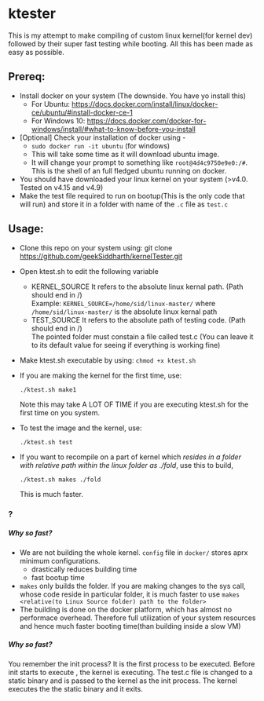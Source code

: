 # ktester 

This is my attempt to make compiling of custom linux kernel(for kernel dev) followed by their super fast testing while booting. All this has been made as easy as possible. 

## Prereq:

- Install docker on your system (The downside. You have yo install this)
  - For Ubuntu: https://docs.docker.com/install/linux/docker-ce/ubuntu/#install-docker-ce-1
  - For Windows 10: https://docs.docker.com/docker-for-windows/install/#what-to-know-before-you-install
- [Optional] Check your installation of docker using -
  - `sudo docker run -it ubuntu` (for windows)
  - This will take some time as it will download ubuntu image.
  - It will change your prompt to something like `root@4d4c9750e9e0:/#`. This is the shell of an full fledged ubuntu running on docker.
- You should have downloaded your linux kernel on your system (>v4.0. Tested on v4.15 and v4.9)
- Make the test file required to run on bootup(This is the only code that will run) and store it in a folder with name of the `.c` file as `test.c`
  
  
## Usage: 

- Clone this repo on your system using: git clone https://github.com/geekSiddharth/kernelTester.git

- Open ktest.sh to edit the following variable
    - KERNEL_SOURCE
        It refers to the absolute linux kernal path. (Path should end in /)  
        Example: `KERNEL_SOURCE=/home/sid/linux-master/` where `/home/sid/linux-master/` is the absolute linux kernal path
    - TEST_SOURCE
        It refers to the absolute path of testing code. (Path should end in /)    
        The pointed folder must constain a file called test.c 
        (You can leave it to its default value for seeing if everything is working fine)

-  Make ktest.sh executable by using: `chmod +x ktest.sh`

- If you are making the kernel for the first time, use:
    ```
    ./ktest.sh make1
    ```

    Note this may take A LOT OF TIME if you are executing ktest.sh for the first time on you system.

- To test the image and the kernel, use:
    ```
    ./ktest.sh test
    ```

- If you want to recompile on a part of kernel which *resides in a folder with relative path within the linux folder as ./fold*, use this to build,
    ```
    ./ktest.sh makes ./fold
    ```
    
    This is much faster.

### ?

##### Why so fast?

- We are not building the whole kernel. `config` file in `docker/` stores aprx minimum configurations.
    - drastically reduces building time
    - fast bootup time
- `makes` only builds the folder. If you are making changes to the sys call, whose code reside in particular folder, it is much faster to use `makes <relative(to Linux Source folder) path to the folder>`
- The building is done on the docker platform, which has almost no performace overhead. Therefore full utilization of your system resources and hence much faster booting time(than building inside a slow VM)

##### Why so fast?

You remember the init process? It is the first process to be executed. Before init starts to execute , the kernel is executing. The test.c file is changed to a static binary and is passed to the kernel as the init process. The kernel executes the the static binary and it exits.